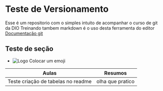 # Teste de Versionamento

Esse é um repositorio com o simples intuito de acompanhar o curso de git da DIO
Treinando tambem markdown é o uso desta ferramenta do editor
[Documentação git](https://git-scm.com/doc)


## Teste de seção

- ![Logo](https://gizmodo.uol.com.br/wp-content/blogs.dir/8/files/2020/06/github.jpg) Colocar um emoji 


| Aulas | Resumos |
|-------|---------|
Teste criação de tabelas no readme | olha que pratico
